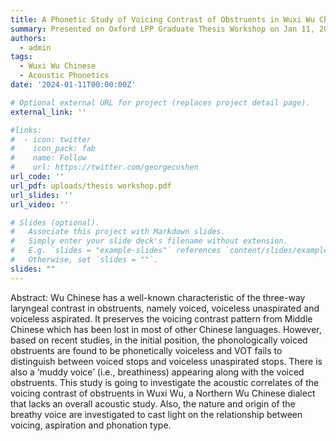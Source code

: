 ```yaml
---
title: A Phonetic Study of Voicing Contrast of Obstruents in Wuxi Wu Chinese
summary: Presented on Oxford LPP Graduate Thesis Workshop on Jan 11, 2024.
authors: 
  - admin
tags:
  - Wuxi Wu Chinese
  - Acoustic Phonetics
date: '2024-01-11T00:00:00Z'

# Optional external URL for project (replaces project detail page).
external_link: ''

#links:
#  - icon: twitter
#    icon_pack: fab
#    name: Follow
#    url: https://twitter.com/georgecushen
url_code: ''
url_pdf: uploads/thesis workshop.pdf
url_slides: ''
url_video: ''

# Slides (optional).
#   Associate this project with Markdown slides.
#   Simply enter your slide deck's filename without extension.
#   E.g. `slides = "example-slides"` references `content/slides/example-slides.md`.
#   Otherwise, set `slides = ""`.
slides: "" 
---
```


Abstract: Wu Chinese has a well-known characteristic of the three-way laryngeal contrast in obstruents, namely voiced, voiceless unaspirated and voiceless aspirated. It preserves the voicing contrast pattern from Middle Chinese which has been lost in most of other Chinese languages. However, based on recent studies, in the initial position, the phonologically voiced obstruents are found to be phonetically voiceless and VOT fails to distinguish between voiced stops and voiceless unaspirated stops. There is also a ‘muddy voice’ (i.e., breathiness) appearing along with the voiced obstruents. This study is going to investigate the acoustic correlates of the voicing contrast of obstruents in Wuxi Wu, a Northern Wu Chinese dialect that lacks an overall acoustic study. Also, the nature and origin of the breathy voice are investigated to cast light on the relationship between voicing, aspiration and phonation type. 



